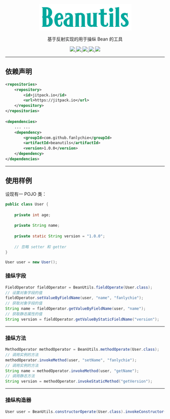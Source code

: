 <p align="center">
    <a href="#">
        <img src="https://raw.githubusercontent.com/fanlychie/mdimg/master/beanutils_logo_img.png">
    </a>
</p>
<p align="center">
    基于反射实现的用于操纵 Bean 的工具
</p>
<p align="center">
    <a href="https://circleci.com/gh/fanlychie/beanutils" target="_blank" title="Circle CI">
        <img src="https://circleci.com/gh/fanlychie/beanutils.svg?style=svg&circle-token=1173052afd21856384d886a4aac200286199cc15">
    </a>
    <a href="https://codecov.io/gh/fanlychie/beanutils" target="_blank" title="Codecov">
        <img src="https://codecov.io/gh/fanlychie/beanutils/branch/master/graph/badge.svg">
    </a>
    <a href="https://www.codacy.com/app/fanlychie/beanutils?utm_source=github.com&amp;utm_medium=referral&amp;utm_content=fanlychie/beanutils&amp;utm_campaign=Badge_Grade" target="_blank" title="Codacy">
        <img src="https://api.codacy.com/project/badge/Grade/5ff9303ddee34d3c96c56f8309c34960">
    </a>
    <a href="http://www.apache.org/licenses/LICENSE-2.0" target="_blank" title="License">
        <img src="https://img.shields.io/github/license/fanlychie/beanutils.svg">
    </a>
    <a href="https://jitpack.io/#fanlychie/beanutils" target="_blank" title="Jitpack">
        <img src="https://jitpack.io/v/fanlychie/beanutils.svg">
    </a>
</p>

---

## 依赖声明

```xml
<repositories>
    <repository>
        <id>jitpack.io</id>
        <url>https://jitpack.io</url>
    </repository>
</repositories>

<dependencies>
    ... ...
    <dependency>
        <groupId>com.github.fanlychie</groupId>
        <artifactId>beanutils</artifactId>
        <version>1.0.0</version>
    </dependency>
</dependencies>
```

---

## 使用样例

设现有一 POJO 类：

```java
public class User {

    private int age;

    private String name;
    
    private static String version = "1.0.0";

    // 忽略 setter 和 getter
}
```

```java
User user = new User();
```

### 操纵字段

```java
FieldOperator fieldOperator = BeanUtils.fieldOperate(User.class);
// 设置对象字段的值
fieldOperator.setValueByFieldName(user, "name", "fanlychie");
// 获取对象字段的值
String name = fieldOperator.getValueByFieldName(user, "name");
// 获取静态属性的值
String version = fieldOperator.getValueByStaticFieldName("version");
```

---

### 操纵方法

```java
MethodOperator methodOperator = BeanUtils.methodOperate(User.class);
// 调用实例的方法
methodOperator.invokeMethod(user, "setName", "fanlychie");
// 调用实例的方法
String name = methodOperator.invokeMethod(user, "getName");
// 调用静态方法
String version = methodOperator.invokeStaticMethod("getVersion");
```

---

### 操纵构造器

```java
User user = BeanUtils.constructorOperate(User.class).invokeConstructor();
```